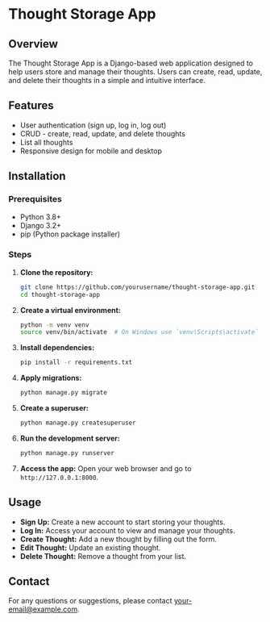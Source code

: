 # Thought Storage App

## Overview
The Thought Storage App is a Django-based web application designed to help users store and manage their thoughts. Users can create, read, update, and delete their thoughts in a simple and intuitive interface.

## Features
- User authentication (sign up, log in, log out)
- CRUD - create, read, update, and delete thoughts
- List all thoughts
- Responsive design for mobile and desktop

## Installation

### Prerequisites
- Python 3.8+
- Django 3.2+
- pip (Python package installer)

### Steps
1. **Clone the repository:**
    ```bash
    git clone https://github.com/yourusername/thought-storage-app.git
    cd thought-storage-app
    ```

2. **Create a virtual environment:**
    ```bash
    python -m venv venv
    source venv/bin/activate  # On Windows use `venv\Scripts\activate`
    ```

3. **Install dependencies:**
    ```bash
    pip install -r requirements.txt
    ```

4. **Apply migrations:**
    ```bash
    python manage.py migrate
    ```

5. **Create a superuser:**
    ```bash
    python manage.py createsuperuser
    ```

6. **Run the development server:**
    ```bash
    python manage.py runserver
    ```

7. **Access the app:**
    Open your web browser and go to `http://127.0.0.1:8000`.

## Usage
- **Sign Up:** Create a new account to start storing your thoughts.
- **Log In:** Access your account to view and manage your thoughts.
- **Create Thought:** Add a new thought by filling out the form.
- **Edit Thought:** Update an existing thought.
- **Delete Thought:** Remove a thought from your list.


## Contact
For any questions or suggestions, please contact your-email@example.com.
